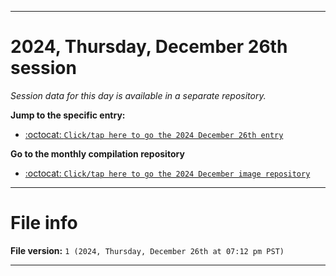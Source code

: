 
***

# 2024, Thursday, December 26th session

_Session data for this day is available in a separate repository._

**Jump to the specific entry:**

- [:octocat: `Click/tap here to go the 2024 December 26th entry`](https://github.com/seanpm2001/SeansLifeArchive_Images_ModernSmurfsVillage_Y2024_V12/tree/SeansLifeArchive_ModernSmurfsVillage_Y2024_V12_Main-dev/2024/12_December/26/)

**Go to the monthly compilation repository**

- [:octocat: `Click/tap here to go the 2024 December image repository`](https://github.com/seanpm2001/SeansLifeArchive_Images_ModernSmurfsVillage_Y2024_V12/)

***

# File info

**File version:** `1 (2024, Thursday, December 26th at 07:12 pm PST)`

***
